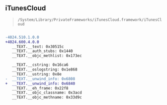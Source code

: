 ## iTunesCloud

> `/System/Library/PrivateFrameworks/iTunesCloud.framework/iTunesCloud`

```diff

-4024.510.1.0.0
+4024.600.4.0.0
   __TEXT.__text: 0x30515c
   __TEXT.__auth_stubs: 0x1440
   __TEXT.__objc_methlist: 0x173ec

   __TEXT.__cstring: 0x16ca6
   __TEXT.__oslogstring: 0x1e868
   __TEXT.__ustring: 0x8e
-  __TEXT.__unwind_info: 0x6808
+  __TEXT.__unwind_info: 0x6840
   __TEXT.__eh_frame: 0x22f8
   __TEXT.__objc_classname: 0x3acd
   __TEXT.__objc_methname: 0x33d9c

```
